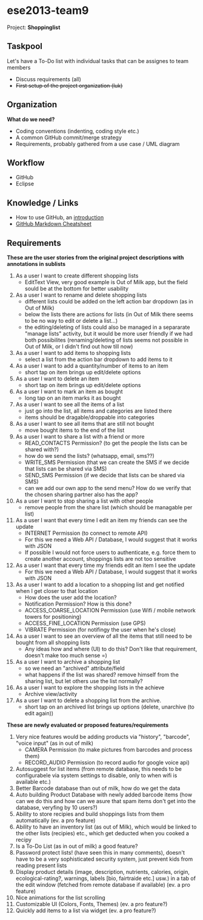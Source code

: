 # ese2013-team9

Project: **Shoppinglist**


## Taskpool

Let's have a To-Do list with individual tasks that can be assignes to team members
* Discuss requirements (all)
* ~~First setup of the project organization (luk)~~


## Organization

**What do we need?**

* Coding conventions (indenting, coding style etc.)
* A common GitHub commit/merge strategy
* Requirements, probably gathered from a use case / UML diagram


## Workflow

* GitHub
* Eclipse


## Knowledge / Links

* How to use GitHub, an [introduction](http://rogerdudler.github.io/git-guide/index.de.html)
* [GitHub Markdown Cheatsheet](https://github.com/adam-p/markdown-here/wiki/Markdown-Cheatsheet)


## Requirements

**These are the user stories from the original project descriptions with annotations in sublists**
1.	As a user I want to create different shopping lists
	* EditText View, very good example is Out of Milk app, but the field sould be at the bottom for better usability
2.	As a user I want to rename and delete shopping lists
	* different lists could be added on the left action bar dropdown (as in Out of Milk)
	* below the lists there are actions for lists (in Out of Milk there seems to be no way to edit or delete a list...)
	* the editing/deleting of lists could also be managed in a separarate "manage lists" activity, but it would be more user friendly if we had both possibilites (renaming/deleting of lists seems not possible in Out of Milk, or I didn't find out how till now)
3.	As a user I want to add items to shopping lists
	* select a list from the action bar dropdown to add items to it
4.	As a user I want to add a quantity/number of items to an item
	* short tap on item brings up edit/delete options
5.	As a user I want to delete an item
	* short tap on item brings up edit/delete options
6.	As a user I want to mark an item as bought
	* long tap on an item marks it as bought
7.	As a user I want to see all the items of a list
	* just go into the list, all items and categories are listed there
	* items should be dragable/droppable into categories
8.	As a user I want to see all items that are still not bought
	* move bought items to the end of the list
9.	As a user I want to share a list with a friend or more
	* READ_CONTACTS Permission? (to get the people the lists can be shared with?)
	* how do we send the lists? (whatsapp, email, sms??)
	* WRITE_SMS Permission (that we can create the SMS if we decide that lists can be shared via SMS)
	* SEND_SMS Permission (if we decide that lists can be shared via SMS)
	* can we add our own app to the send menu? How do we verify that the chosen sharing partner also has the app?
10.	As a user I want to stop sharing a list with other people
	* remove people from the share list (which should be managable per list)
11.	As a user I want that every time I edit an item my friends can see the update
	* INTERNET Permission (to connect to remote API)
	* For this we need a Web API / Database, I would suggest that it works with JSON
	* If possible I would not force users to authenticate, e.g. force them to create another account, shoppings lists are not too sensitive
12.	As a user I want that every time my friends edit an item I see the update
	* For this we need a Web API / Database, I would suggest that it works with JSON
13.	As a user I want to add a location to a shopping list and get notified when I get closer to that location
	* How does the user add the location?
	* Notification Permission? How is this done?
	* ACCESS_COARSE_LOCATION Permission (use Wifi / mobile network towers for positioning)
	* ACCESS_FINE_LOCATION Permission (use GPS)
	* VIBRATE Permission (for notifingy the user when he's close)
14.	As a user I want to see an overview of all the items that still need to be bought from all shopping lists
	* Any ideas how and where (UI) to do this? Don't like that requirement, doesn't make too much sense =)
15.	As a user I want to archive a shopping list
	* so we need an "archived" attribute/field
	* what happens if the list was shared? remove himself from the sharing list, but let others use the list normally?
16.	As a user I want to explore the shopping lists in the achieve
	* Archive view/activity
17.	As a user I want to delete a shopping list from the archive.
	* short tap on an archived list brings up options (delete, unarchive (to edit again))

**These are newly evaluated or proposed features/requirements**
1. Very nice features would be adding products via "history", "barcode", "voice input" (as in out of milk)
	* CAMERA Permission (to make pictures from barcodes and process them)
	* RECORD_AUDIO Permission (to record audio for google voice api)
2. Autosuggest for list items (from remote database, this needs to be configurabele via system settings to disable, only to when wifi is available etc.)
3. Better Barcode database than out of milk, how do we get the data
4. Auto building Product Database with newly added barcode items (how can we do this and how can we asure that spam items don't get into the database, veryfing by 10 users?)
5. Ability to store recipies and build shoppings lists from them automatically (ev. a pro feature)
6. Ability to have an inventory list (as out of Milk), which would be linked to the other lists (recipies) etc., which get deducted when you cooked a recipy
7. Is a To-Do List (as in out of milk) a good feature?
8. Password protect lists! (have seen this in many comments), doesn't have to be a very sophisticated security system, just prevent kids from reading present lists
9. Display product details (image, description, nutrients, calories, origin, ecological-rating?, warnings, labels [bio, fairtraide etc.] usw.) in a tab of the edit window (fetched from remote database if available) (ev. a pro feature)
10. Nice animations for the list scrolling
11. Customizable UI (Colors, Fonts, Themes) (ev. a pro feature?)
12. Quickly add items to a list via widget (ev. a pro feature?)
